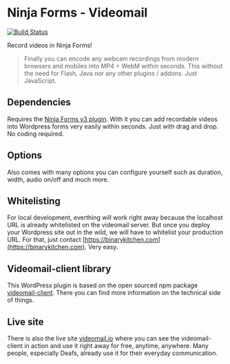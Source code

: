 # Ninja Forms - Videomail

[![Build Status](https://travis-ci.org/kjohnson/ninja-forms-videomail.svg?branch=master)](https://travis-ci.org/kjohnson/ninja-forms-videomail)

Record videos in Ninja Forms!

> Finally you can encode any webcam recordings from modern browsers and mobiles into MP4 + WebM within seconds. This without the need for Flash, Java nor any other plugins / addons. Just JavaScript.

## Dependencies

Requires the [Ninja Forms v3 plugin](https://github.com/wpninjas/ninja-forms). With it you can add recordable videos into Wordpress forms very easily within seconds. Just with drag and drop. No coding required.

## Options

Also comes with many options you can configure yourself such as duration, width, audio on/off and much more.

## Whitelisting

For local development, everthing will work right away because the localhost URL is already whitelisted on the videomail server. But once you deploy your Wordpress site out in the wild, we will have to whitelist your production URL. For that, just contact [https://binarykitchen.com](https://binarykitchen.com). Very easy.

## Videomail-client library

This WordPress plugin is based on the open sourced npm package [videomail-client](https://github.com/binarykitchen/videomail-client). There you can find more information on the technical side of things.

## Live site

There is also the live site [videomail.io](https://videomail.io) where you can see the videomail-client in action and use it right away for free, anytime, anywhere. Many people, especially Deafs, already use it for their everyday communication.
